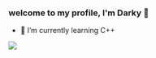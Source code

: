### welcome to my profile, I'm Darky 👋

- 🌱 I’m currently learning C++


<img src="https://github-readme-stats.vercel.app/api?username=Darky-tech&&show_icons=true&title_color=ffffff&icon_color=bb2acf&text_color=daf7dc&bg_color=151515">
